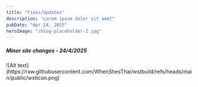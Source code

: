 ```yaml
---
title: "Fixes/Updates"
description: "Lorem ipsum dolor sit amet"
pubDate: "Apr 24, 2025"
heroImage: "/blog-placeholder-2.jpg"
---
```



<h5>Minor site changes - 24/4/2025</h5> 
 ![Alt text](https://raw.githubusercontent.com/WhenShesThai/wstbuild/refs/heads/main/public/wsticon.png)

